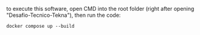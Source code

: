 to execute this software, open CMD into the root folder (right after opening "Desafio-Tecnico-Tekna"), then run the code:

```docker compose up --build```
